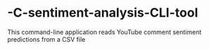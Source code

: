 # -C-sentiment-analysis-CLI-tool
This command-line application reads YouTube comment sentiment predictions from a CSV file
